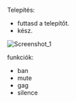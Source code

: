 Telepítés:
- futtasd a telepítőt.
- kész.


![Screenshot_1](https://user-images.githubusercontent.com/72438034/127236005-6f84110f-0e6a-4df4-abb3-1deca6e46faa.jpg)


funkciók:
- ban
- mute
- gag
- silence
